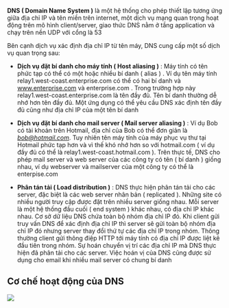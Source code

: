 **DNS ( Domain Name System )** là một hệ thống cho phép thiết lập tương ứng giữa địa chỉ IP và tên miền trên internet, một dịch vụ mạng quan trọng hoạt động trên mô hình client/server, giao thức DNS nằm ở tầng application và chạy trên nền UDP với cổng là 53

Bên cạnh dịch vụ xác định địa chỉ IP từ tên máy, DNS cung cấp một số dịch vụ quan trọng sau:

- **Dịch vụ đặt bí danh cho máy tính ( Host aliasing )** : Máy tính có tên phức tạp có thể có một hoặc nhiều bí danh ( alias ) . Ví dụ tên máy tính relay1.west-coast.enterprise.com có thể có hai bí danh và www.enterprise.com và enterprise.com . Trong trường hợp này relay1.west-coast.enterprise.com là tên đầy đủ. Tên bí danh thường dễ nhớ hơn tên đầy đủ. Một ứng dụng có thể yêu cầu DNS xác định tên đầy đủ cũng như địa chỉ IP của một tên bí danh
- **Dịch vụ đặt bí danh cho mail server ( Mail server aliasing )** : Ví dụ Bob có tài khoản trên Hotmail, địa chỉ của Bob có thể đơn giản là *bob@hotmail.com*. Tuy nhiên tên máy tính của máy phục vụ thư tại Hotmail phức tạp hơn và vì thế khó nhớ hơn so với hotmail.com ( ví dụ đầy đủ có thể là relay1.west-coast.hotmail.com ). Trên thực tế, DNS cho phép mail server và web server của các công ty có tên ( bí danh ) giống nhau, ví dụ webserver và mailserver của một công ty có thể là enterpise.com

- **Phân tán tải ( Load distribution )** : DNS thực hiện phân tán tải cho các server, đặc biệt là các web server nhân bản ( replicated ). Những site có nhiều người truy cập được đặt trên nhiều server giống nhau. Mỗi server là một hệ thống đầu cuối ( end system ) khác nhau, có địa chỉ IP khác nhau. Cơ sở dữ liệu DNS chứa toàn bộ nhóm địa chỉ IP đó. Khi client gửi truy vấn DNS để xác định địa chỉ IP thì server sẽ gửi toàn bộ nhóm địa chỉ IP đó nhưng server thay đổi thứ tự các địa chỉ IP trong nhóm. Thông thường client gửi thông điệp HTTP tới máy tính có địa chỉ IP được liệt kê đầu tiên trong nhóm. Sự hoán chuyển vị trí các địa chỉ IP mà DNS thực hiện đã phân tải cho các server. Việc hoán vị của DNS cũng được sử dụng cho email khi nhiều mail server có chung bí danh

## Cơ chế hoạt động của DNS 

<img src="https://github.com/vjnkvt/Images/blob/master/dnsworkflow.png">
